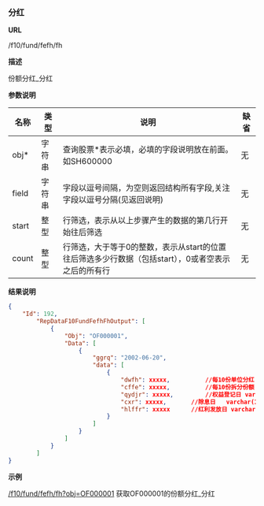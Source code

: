 
### 分红

**URL**

/f10/fund/fefh/fh

**描述**

份额分红_分红 

**参数说明**

|名称|类型|说明|缺省|
| -------- | -------- | -------- | -------- |
|obj\*|字符串|查询股票\*表示必填，必填的字段说明放在前面。如SH600000|无|
|field|字符串|字段以逗号间隔，为空则返回结构所有字段,关注字段以逗号分隔(见返回说明)|无|
|start|整型|行筛选，表示从以上步骤产生的数据的第几行开始往后筛选|无|
|count|整型|行筛选，大于等于0的整数，表示从start的位置往后筛选多少行数据（包括start），0或者空表示之后的所有行|无|


**结果说明**

```json
{
    "Id": 192,
        "RepDataF10FundFefhFhOutput": [
            {
                "Obj": "OF000001",
                "Data": [
                    {
                        "ggrq": "2002-06-20",
                        "data": [
                            {
								"dwfh": xxxxx,  		//每10份单位分红	varchar(10)
								"cffe": xxxxx,  		//每10份拆分份额	varchar(10)
								"qydjr": xxxxx, 		//权益登记日	varchar(10) 
								"cxr": xxxxx,  		//除息日	varchar(10)
								"hlffr": xxxxx 		//红利发放日	varchar(10)
                            }
                        ]
                    }
				]
			}
   	 	]
}
```

**示例**

[/f10/fund/fefh/fh?obj=OF000001]($APIHOST$/f10/fund/fefh/fh?obj=OF000001)
获取OF000001的份额分红_分红  
